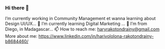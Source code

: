 ### Hi there 👋

I’m currently working in Community Management et wanna learning about Design UI/UX...
🌱 I’m currently learning Digital Marketing ...
👯 I’m from Diego, in Madagascar...
📫 How to reach me: haryrakotondrainy@gmail.com
More about me: https://www.linkedin.com/in/harivololona-rakotondrainy-b8684460/
